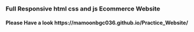 <h3>Full Responsive html css and js Ecommerce Website</h3>
<h4>Please Have a look https://mamoonbgc036.github.io/Practice_Website/</h4>
